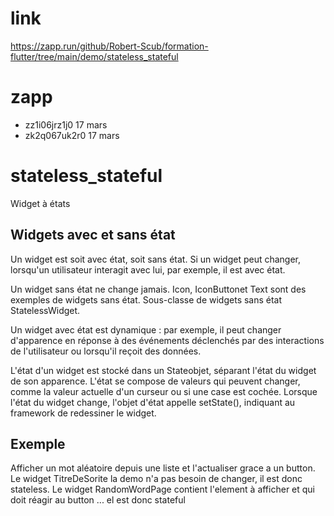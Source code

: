 # link

https://zapp.run/github/Robert-Scub/formation-flutter/tree/main/demo/stateless_stateful

# zapp

- zz1i06jrz1j0 17 mars
- zk2q067uk2r0 17 mars


# stateless_stateful

Widget à états

## Widgets avec et sans état
Un widget est soit avec état, soit sans état. Si un widget peut changer, lorsqu'un utilisateur interagit avec lui, 
par exemple, il est avec état.

Un widget sans état ne change jamais. Icon, IconButtonet Text sont des exemples de widgets sans état. Sous-classe 
de widgets sans état StatelessWidget.

Un widget avec état est dynamique : par exemple, il peut changer d'apparence en réponse à des événements déclenchés 
par des interactions de l'utilisateur ou lorsqu'il reçoit des données.

L'état d'un widget est stocké dans un Stateobjet, séparant l'état du widget de son apparence. L'état se compose de 
valeurs qui peuvent changer, comme la valeur actuelle d'un curseur ou si une case est cochée. Lorsque l'état du widget
change, l'objet d'état appelle setState(), indiquant au framework de redessiner le widget.

## Exemple
Afficher un mot aléatoire depuis une liste et l'actualiser grace a un button.
Le widget TitreDeSorite la demo n'a pas besoin de changer, il est donc stateless.
Le widget RandomWordPage contient l'element à afficher et qui doit réagir au button ... el est donc stateful


